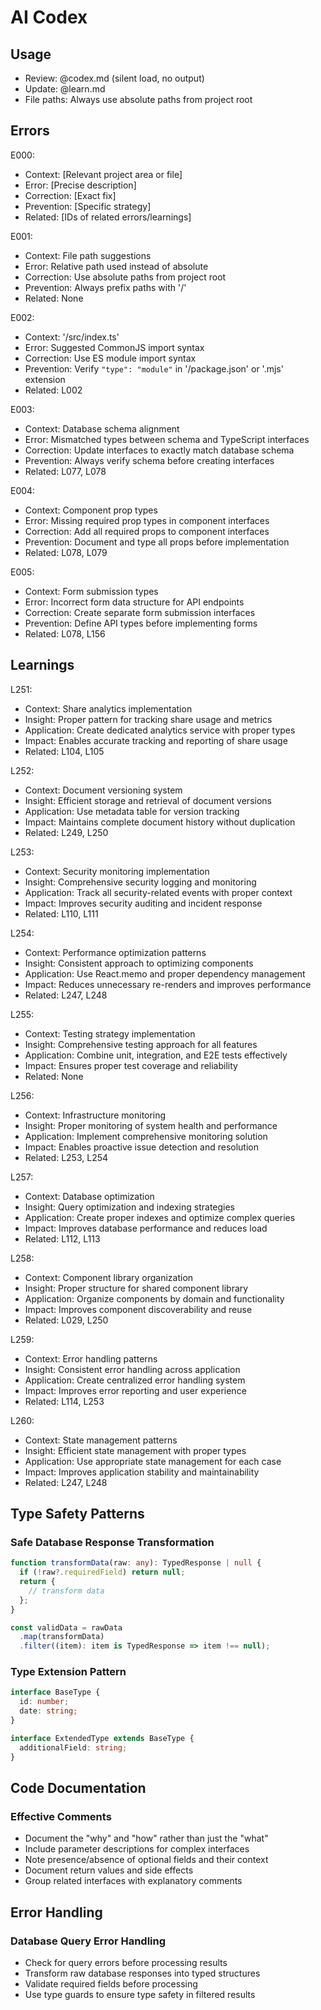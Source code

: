 # AI Codex

## Usage

- Review: @codex.md (silent load, no output)
- Update: @learn.md
- File paths: Always use absolute paths from project root

## Errors

E000:

- Context: [Relevant project area or file]
- Error: [Precise description]
- Correction: [Exact fix]
- Prevention: [Specific strategy]
- Related: [IDs of related errors/learnings]

E001:

- Context: File path suggestions
- Error: Relative path used instead of absolute
- Correction: Use absolute paths from project root
- Prevention: Always prefix paths with '/'
- Related: None

E002:

- Context: '/src/index.ts'
- Error: Suggested CommonJS import syntax
- Correction: Use ES module import syntax
- Prevention: Verify `"type": "module"` in '/package.json' or '.mjs' extension
- Related: L002

E003:

- Context: Database schema alignment
- Error: Mismatched types between schema and TypeScript interfaces
- Correction: Update interfaces to exactly match database schema
- Prevention: Always verify schema before creating interfaces
- Related: L077, L078

E004:

- Context: Component prop types
- Error: Missing required prop types in component interfaces
- Correction: Add all required props to component interfaces
- Prevention: Document and type all props before implementation
- Related: L078, L079

E005:

- Context: Form submission types
- Error: Incorrect form data structure for API endpoints
- Correction: Create separate form submission interfaces
- Prevention: Define API types before implementing forms
- Related: L078, L156

## Learnings

L251:

- Context: Share analytics implementation
- Insight: Proper pattern for tracking share usage and metrics
- Application: Create dedicated analytics service with proper types
- Impact: Enables accurate tracking and reporting of share usage
- Related: L104, L105

L252:

- Context: Document versioning system
- Insight: Efficient storage and retrieval of document versions
- Application: Use metadata table for version tracking
- Impact: Maintains complete document history without duplication
- Related: L249, L250

L253:

- Context: Security monitoring implementation
- Insight: Comprehensive security logging and monitoring
- Application: Track all security-related events with proper context
- Impact: Improves security auditing and incident response
- Related: L110, L111

L254:

- Context: Performance optimization patterns
- Insight: Consistent approach to optimizing components
- Application: Use React.memo and proper dependency management
- Impact: Reduces unnecessary re-renders and improves performance
- Related: L247, L248

L255:

- Context: Testing strategy implementation
- Insight: Comprehensive testing approach for all features
- Application: Combine unit, integration, and E2E tests effectively
- Impact: Ensures proper test coverage and reliability
- Related: None

L256:

- Context: Infrastructure monitoring
- Insight: Proper monitoring of system health and performance
- Application: Implement comprehensive monitoring solution
- Impact: Enables proactive issue detection and resolution
- Related: L253, L254

L257:

- Context: Database optimization
- Insight: Query optimization and indexing strategies
- Application: Create proper indexes and optimize complex queries
- Impact: Improves database performance and reduces load
- Related: L112, L113

L258:

- Context: Component library organization
- Insight: Proper structure for shared component library
- Application: Organize components by domain and functionality
- Impact: Improves component discoverability and reuse
- Related: L029, L250

L259:

- Context: Error handling patterns
- Insight: Consistent error handling across application
- Application: Create centralized error handling system
- Impact: Improves error reporting and user experience
- Related: L114, L253

L260:

- Context: State management patterns
- Insight: Efficient state management with proper types
- Application: Use appropriate state management for each case
- Impact: Improves application stability and maintainability
- Related: L247, L248

## Type Safety Patterns

### Safe Database Response Transformation
```typescript
function transformData(raw: any): TypedResponse | null {
  if (!raw?.requiredField) return null;
  return {
    // transform data
  };
}

const validData = rawData
  .map(transformData)
  .filter((item): item is TypedResponse => item !== null);
```

### Type Extension Pattern
```typescript
interface BaseType {
  id: number;
  date: string;
}

interface ExtendedType extends BaseType {
  additionalField: string;
}
```

## Code Documentation

### Effective Comments
- Document the "why" and "how" rather than just the "what"
- Include parameter descriptions for complex interfaces
- Note presence/absence of optional fields and their context
- Document return values and side effects
- Group related interfaces with explanatory comments

## Error Handling

### Database Query Error Handling
- Check for query errors before processing results
- Transform raw database responses into typed structures
- Validate required fields before processing
- Use type guards to ensure type safety in filtered results
